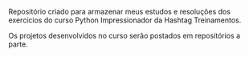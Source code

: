 Repositório criado para armazenar meus estudos e resoluções dos exercícios do curso Python Impressionador da Hashtag Treinamentos.

Os projetos desenvolvidos no curso serão postados em repositórios a parte.